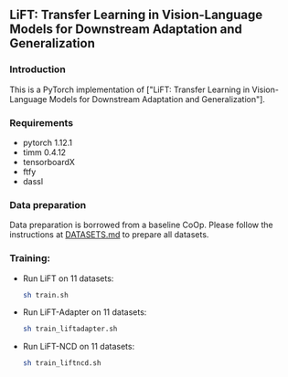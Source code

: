 ## LiFT: Transfer Learning in Vision-Language Models for Downstream Adaptation and Generalization

### Introduction
This is a PyTorch implementation of ["LiFT: Transfer Learning in Vision-Language Models for Downstream Adaptation and Generalization"]. 

### Requirements
* pytorch 1.12.1
* timm 0.4.12
* tensorboardX
* ftfy
* dassl

### Data preparation
Data preparation is borrowed from a baseline CoOp. Please follow the instructions at [DATASETS.md](DATASETS.md) to prepare all datasets.

### Training:

- Run LiFT on 11 datasets:
    ```bash
    sh train.sh
    ```

- Run LiFT-Adapter on 11 datasets:
    ```bash
    sh train_liftadapter.sh
    ```

- Run LiFT-NCD on 11 datasets:

    ```bash
    sh train_liftncd.sh
    ```
